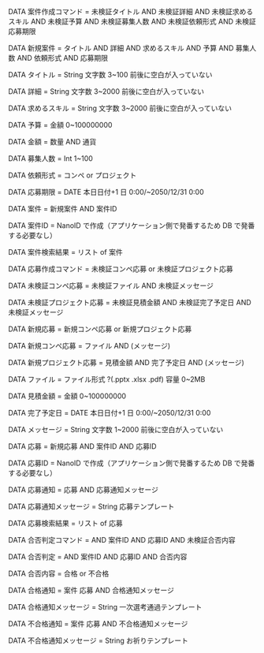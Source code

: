 DATA 案件作成コマンド =
    未検証タイトル
    AND 未検証詳細
    AND 未検証求めるスキル
    AND 未検証予算
    AND 未検証募集人数
    AND 未検証依頼形式
    AND 未検証応募期限

DATA 新規案件 =
    タイトル
    AND 詳細
    AND 求めるスキル
    AND 予算
    AND 募集人数
    AND 依頼形式
    AND 応募期限

DATA タイトル =
    String 文字数 3~100 前後に空白が入っていない

DATA 詳細 =
    String 文字数 3~2000 前後に空白が入っていない

DATA 求めるスキル =
    String 文字数 3~2000 前後に空白が入っていない

DATA 予算 =
    金額 0~100000000

DATA 金額 =
    数量
    AND 通貨

DATA 募集人数 =
    Int 1~100

DATA 依頼形式 =
    コンペ or プロジェクト

DATA 応募期限 =
    DATE 本日日付+1 日 0:00/~2050/12/31 0:00

DATA 案件 =
    新規案件
    AND 案件ID

DATA 案件ID =
    NanoID で作成（アプリケーション側で発番するため DB で発番する必要なし）


DATA 案件検索結果 =
    リスト of 案件


DATA 応募作成コマンド =
    未検証コンペ応募 or 未検証プロジェクト応募

DATA 未検証コンペ応募 =
    未検証ファイル
    AND 未検証メッセージ

DATA 未検証プロジェクト応募 =
    未検証見積金額
    AND 未検証完了予定日
    AND 未検証メッセージ

DATA 新規応募 =
    新規コンペ応募 or 新規プロジェクト応募

DATA 新規コンペ応募 =
    ファイル
    AND (メッセージ)

DATA 新規プロジェクト応募 =
    見積金額
    AND 完了予定日
    AND (メッセージ)

DATA ファイル =
    ファイル形式 ?(.pptx .xlsx .pdf) 容量 0~2MB

DATA 見積金額 =
    金額 0~100000000

DATA 完了予定日 =
    DATE 本日日付+1 日 0:00/~2050/12/31 0:00

DATA メッセージ =
    String 文字数 1~2000 前後に空白が入っていない

DATA 応募 =
    新規応募
    AND 案件ID
    AND 応募ID

DATA 応募ID =
    NanoID で作成（アプリケーション側で発番するため DB で発番する必要なし）


DATA 応募通知 =
    応募
    AND 応募通知メッセージ

DATA 応募通知メッセージ =
    String 応募テンプレート

DATA 応募検索結果 =
    リスト of 応募

DATA 合否判定コマンド =
    AND 案件ID
    AND 応募ID
    AND 未検証合否内容

DATA 合否判定 =
    AND 案件ID
    AND 応募ID
    AND 合否内容

DATA 合否内容 =
    合格 or 不合格


DATA 合格通知 =
    案件
    応募
    AND 合格通知メッセージ

DATA 合格通知メッセージ =
    String 一次選考通過テンプレート


DATA 不合格通知 =
    案件
    応募
    AND 不合格通知メッセージ

DATA 不合格通知メッセージ =
    String お祈りテンプレート